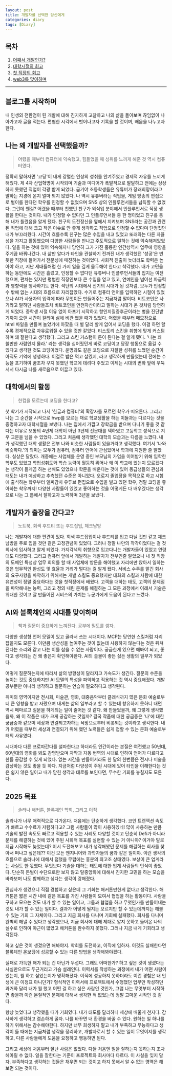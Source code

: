 ```yaml
---
layout: post
title: 개발자를 선택한 당신에게
categories: diary
tags: [Diary]
---
```


## 목차
1. [어째서 개발인가?](#나는-왜-개발자를-선택했을까)
2. [대학시절의 회고](#대학에서의-활동)
3. [첫 직장의 회고](#개발자가-출장을-간다고)
3. [web3를 맞이하며](#ai와-블록체인의-시대를-맞이하며)

---

## 블로그를 시작하며

내 인생의 전환점이 된 개발에 대해 진지하게 고찰하고 나의 삶을 돌아보며 끊임없이 나아가고자 글을 적는다.
편협한 시각에서 벗어나고자 기록을 할 것이며, 배움을 나누고자 한다.

## 나는 왜 개발자를 선택했을까?

> 어렸을 때부터 컴퓨터에 익숙했고, 힘들었을 때 성취를 느끼게 해준 것 역시 컴퓨터였다.
  
정확히 말하자면 '코딩'이 내게 강렬한 인상의 성취를 안겨주었고 경제적 자유를 느끼게 해줬다.
제 4차 산업혁명이 시작되며 기술과 미디어가 폭발적으로 발달하고 전에는 상상하지 못했던 직업이 각광 받게 되었다.
급기야 초등학생들은 유튜버가 장래희망이라고 말하는 지경에 온지 얼마 되지 않았다.
나 역시 유튜버라는 직업을, 게임 방송의 편집으로 벌이를 한다던 학우를 인정할 수 없었으며 SNS 상의 인플루언서들을 납득할 수 없었다.
그런데 웬걸? 어렸을 때부터 친했던 친구가 외식업 분야에서 인플루언서로 직장 생활을 한다는 것이다.
내가 인정할 수 없다던 그 인플루언서들 중 한 명이었고 친구를 통해 내가 틀렸음을 알게 됐다.
친구의 도전정신을 옆에서 지켜보며 SNS라는 공간과 관련된 직업에 대해 크고 작은 이슈로 안 좋게 생각하고 직업으로 인정할 수 없다며 단정짓던 내가 부끄러웠다.
시간이 흐를수록 친구는 많은 수입을 내고 있었고 또래와는 다른 자율성을 가지고 활동했으며 다양한 사람들을 만나고 주도적으로 일하는 것에 익숙해져있었다. 일을 하는 것에 있어 익숙해지니 당연히 그가 가진 훌륭한 인간성역시 업무에 영향을 주게끔 바꿔나갔다.
내 삶만 알다가 타인을 관찰하기 전까진 내가 생각했던 '성공'은 번듯한 직장에 들어가서 전문성에 매진하는 것이었다.
사회적 진출이 늦더라도 학력은 높아야 하고, 지난 세대들처럼 한 가지 일을 깊게 몰두해야 한다고 착각했다.
내가 고민을 하는 동안에도 시간은 흘렀고, 인정할 수 없다던 유튜버나 인플루언서들의 입지는 여전했으며, 편차는 있지만 평범한 직장인보다 큰 수입을 얻고 있고, 연예인을 넘어선 파급력과 영향력을 행사하기도 한다.
석탄의 시대에서 전기의 시대가 된 것처럼, 모두가 인정할 수 밖에 없는 시대의 흐름으로 자리잡았다.
수기로 컴퓨터 언어를 입력하던 시절이 있었으나 AI가 사용자의 입력에 따라 무엇이든 만들어주는 지금처럼 말이다.
비트코인은 사기라고 말하던 사람들조차 비트코인을 안전자산이라고 말하는 시대가 온 것처럼 당연하게 되었다.
중학생 시절 이유 없이 아프기 시작하고 항인지질증후군이라는 병을 진단받기까지 오랜 시간이 걸리며 삶에 비관 했을 때가 있었다. 어렸을 때부터 메모장으로 html 파일을 만들며 놀았기에 아팠을 때 별 달리 할게 없어서 코딩을 했다.
이걸 하면 할수록 경제적으로 자유로워질 수 있을 것만 같았다. 티스토리 스킨을 취향에 맞게 커스텀하며 꽤 잘한다고 생각했다. 그리고 스킨 커스텀이 돈이 된다는 걸 알게 됐다.
'나는 꽤 쓸만한 사람인지 몰라.' 라는 생각을 심어줬던게 바로 코딩이고 당장 행동으로 옮길 수 있다고 생각한 것도 코딩이었다.
운명과도 같은 코딩으로 자잘한 성취를 느꼈던 순간이 아직도 기억에 생생하다.
이걸로 밥은 먹고 살겠지, 라고 생각하게 만들었는데 전에는 수능을 포기하여 꿈조차 꾸지 못했던 학교에 데려다 주었고
이제는 시대의 변화 앞에 우뚝 서서 다시금 나를 새로움으로 이끌고 있다.

## 대학에서의 활동

> 한컴을 모르는데 코딩을 한다고?

첫 학기가 시작되고 나서 '한글과 컴퓨터'의 확장자를 모르던 학우가 떠오른다. 그리고 나는 그 순간을 시작으로 hwp를 모르는 채로 학교생활을 하는 이들과는 다르다는 것을 증명하고자 대학시절을 보냈다.
나는 집에서 가깝고 장학금을 받으며 다니기 좋을 것 같다는 이유로 보통의 4년제 대학이 아닌 3년제 전문대를 택하였고 고등학교 성적으로 겨우 교문을 넘을 수 있었다. 그리고 처음에 생각했던 대학의 모습과는 다름을 느꼈다. 내가 생각했던 대학 생활은 전부 나와 비슷한 사람들이 있을거라고 생각했다. 여기서 '나와 비슷하다.'의 의미는 모두가 컴퓨터, 컴퓨터 언어에 관심있어서 학과에 지원한 줄 알았다. 실상은 달랐다. 개중에는 사업체를 운영 중인 부모님의 가업을 이어받기 위해 입학한 학우도 있었고 학업성취도와 학습 능력이 월등히 뛰어나 왜 이 학교에 있는지 모르겠다는 생각이 들게끔 하는 선배도 있었으나 학문을 배운다는 것에 있어 동급생들의 관심과 태도는 내가 예상하고 추측했던 수준은 아니었다. 오로지 졸업장을 목적으로 하고 시험에 출석하는 학우부터 일찌감치 유튜브 편집으로 수입을 벌고 있던 학우, 정말 코딩을 좋아하는 학우까지! 다양한 사람들이 있었고 좋아하는 것을 어떻게든 다 배우겠다는 생각으로 나는 그 틈에서 잘하고자 노력하며 3년을 보냈다.

## 개발자가 출장을 간다고?

> 노트북, 회색 후드티 또는 후드집업, 체크남방

나는 개발자에 대한 편견이 있다. 회색 후드집업이나 후드티를 입고 다닐 것만 같고 체크남방을 주로 입을 것만 같은 고정관념이 있었다. 그러나 정말 나만의 착각이었다는 걸 첫 회사에 입사하고 알게 되었다.
가지각색의 취향으로 입고다니는 개발자들이 있었고 연령대도 다양했다.
그리고 컴퓨터 앞에서 개발하는 개발자가 전부인줄 알았으나 내 첫 직장의 도메인 특성상 업무 회의를 할 때 사업체에 방문을 해야했고 자리에만 앉아서 일하는 것은 업무적인 완성도 및 효율과 거리가 멀다는 걸 알게 됐다.
서비스 수주를 맡긴 회사의 요구사항을 파악하기 위해서는 개발 스킬도 중요했지만 대화의 스킬과 사람에 대한 유연성이 정말 중요하다는 것을 첫직장에서 배웠다.
고객을 대하는 태도, 고객의 문제점을 파악해내는 능력, 그리고 정의 내린 문제를 해결하는 그 모든 과정에서 이래서 기술은 위대한 것이고 잘 만들어진 서비스의 가치는 누군가에게 도움이 된다고 느꼈다.

## AI와 블록체인의 시대를 맞이하며

> 책과 질문이 중요하게 느껴진다. 공부에 밀도를 쌓자.

다양한 생성형 언어 모델이 있고 골라서 쓰는 시대이다. MCP는 당연한 스킬처럼 자리잡을지도 모른다. 이만큼 생산성을 높여주는 것이 없는데 사용하지 않는다는 것은 뒤쳐진다는 소리와 같고 나는 이를 참을 수 없는 사람이다. 궁금한게 있으면 해봐야 되고, 좋다고 생각되는 건 왜 좋은지 확인해야한다. AI의 출몰이 좋든 싫든 생활의 일부가 되었다.

어떻게 질문하는지에 따라서 삶의 방향성이 달라지고 가속도가 생긴다. 질문의 수준을 높이는 것도 중요하지만 AI 모델의 특성을 파악하고 적용하는 것 역시 중요해졌다.
개발 공부뿐만 아니라 생각하고 질문하는 연습이 필요하다고 생각된다.

취미의 영역이지만 전시회, 미술관, 영화, 대중음악부터 클래식까지 많은 문화 예술로부터 큰 영향을 받고 자랐으며 내게는 삶의 일부라고 할 수 있는데 향유하지 못하니 내면 역시 메마르고 질문을 하게되는 일이 줄어든 것 같다. 왜 만들었을까, 왜 그렇게 생각했을까, 왜 이 작품은 내가 크게 공감하는 것일까? 결국 작품에 대한 궁금증은 '나'에 대한 궁금증과 같으며 세상과 연결되고자하는 욕망으로부터 비롯되는 것이라고 생각한다. 내가 어렸을 때부터 세상과 연결되기 위해 했던 노력들은 쉽게 접할 수 있는 문화 예술로부터의 사유였다.

시대마다 다른 프로파간다를 설파한다고 하더라도 인간이라는 본질은 여전했고 50년대, 60년대의 영화를 봐도 감명받으며 자막과 자동 번역의 시대로 인하여 언어가 다르다고 한들 공감할 수 있게 되었다. 없는 시간을 만들어서라도 한 달의 한번쯤은 전시나 미술을 감상하는 것도 좋을 듯 하다. 지금처럼 다양성이 주된 시대에 있어 타인을 이해한다는 것은 쉽지 않은 일이고 내가 닫힌 생각과 태로를 보인다면, 무수한 기회를 놓칠지도 모른다.

## 2025 목표

> 솔라나 해커톤, 블록체인 학회, 그리고 이직

솔라나가 너무 매력적으로 다가온다. 처음에는 단순하게 생각했다. 코인 트랜잭션 속도가 빠르고 수수료가 저렴하다고? 그럼 사람들이 많이 사용하겠네! 많이 사용하는 만큼 기술의 발전 속도도 빠르고 적용할 수 있는 사례도 다양할 것이고 단순히 Defi가 아니라 문제를 해결하는 것에 있어 주된 사회적 목표를 실현할 수 있는 거 아니야? 이거야 말로 지금 시작해도 늦었는데? 어서 도전해보고 내가 생각해봤던 문제를 해결하는 회사를 찾아서 떠나고 싶은데?? 이건 모든 엔지니어와 과학자들의 꿈과 같은 일이야. 이런 생각의 흐름으로 솔라나에 대해서 접했을 무렵에는 흥분의 최고조 상태였다. 보상이 큰 업계라는 사실도 한 몫했다. 무엇보다 기술을 대하는 태도에 대한 업계 사람들의 인식이 좋았다. 단순히 돈벌이 수단으로만 보지 않고 탈중앙화에 대해서 진지한 고민을 하는 모습을 바라보며 나도 함께하고 싶다는 생각이 강해졌다.

관심사가 생겼으니 직접 경험하고 싶은데 그 기회는 해커톤만한게 없다고 생각한다.
해커톤은 짧은 시간 내에 같은 목표를 가진 사람들이 모여서 협업을 하는 활동이다. 사람을 구하고 모으는 것도 내가 할 수 있는 일이고, 그들과 협업을 하고 무엇인가를 만들어내는 것도 내가 할 수 있는 일이다. 결과가 어떻게 될지는 모르지만 할 수 있는데까지는 해볼 수 있는 기회 그 자체이다. 그리고 지금 회사를 다니며 기회에 실패했다. 회사를 다니며 완벽히 해낼 수 있다고 생각했으나, 지금 회사에 대해 제대로 알지 못하고 들어온 나의 실수로 인하여 야근이 많았고 해커톤을 완수하지 못했다. 그러나 지금 내게 기회라고 생각된다.

하고 싶은 것이 생겼으면 해봐야지. 학회를 도전하고, 이직에 임하자. 이것도 실패한다면 블록체인 온보딩에 성공할 수 있는 다른 방법을 생각해봐야겠다.

실패로 가득한 해가 되는 건 아닌가 무섭다. 그래도 어떠한가? 하고 싶은 것이 생겼다는 사실만으로도 두근거리고 가슴 설레인다. 이력서를 작성하는 과정에서 내가 어떤 사람이었는지, 뭘 하고 싶었는지가 명확해졌다. 이직에 성공하지 못하더라도 이런 경험은 내 인생에 큰 이정표 아니던가? 형식적인 이력서에 프로젝트에서 수행했던 업무만 작성하던 과거와 달리 내가 뭘 했고 어떤 걸 하고 싶은 사람인 것인가, 그럼 나는 무엇부터 시작하면 좋을까 이런 본질적인 문제에 대해서 생각한 적 없었는데 정말 고마운 시작인 것 같다.

항상 늦었다고 생각했을 때가 기회였다. 내가 태도를 달리하니 세상에 배울게 천지다.
감사하게 생각하고 겸손하게 굴자. 나를 바꾸면 내 환경을 바꿀 수 있다. 원하는 일 하나를 하기 위해서는 감수해야한다. 하지만 너무 희생하지 말고 내가 부족하고 무능하다고 생각이 들 때에는 지금처럼 생각을 정리하고, 개발자로서 할 수 있는 일이 무엇이지를 생각하고, 다른 사람들에게 도움을 요청하고 행동하면 된다.

그리고 세상에 처음부터 잘난 사람은 없었다. 다들 처음엔 일을 잘하는지 못하는지 조차 헤아릴 수 없다. 일을 잘한다는 기준이 프로젝트와 회사마다 다르다. 이 사실을 잊지 말자.
부족하다고 생각하는 것들은 채우면 되는 것이고 하지 못해서 알 수 없는 영역은 해보면 되는 것이다. 
